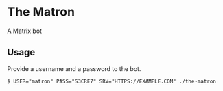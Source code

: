 # The Matron

A Matrix bot

## Usage

Provide a username and a password to the bot.

`$ USER="matron" PASS="S3CRE7" SRV="HTTPS://EXAMPLE.COM" ./the-matron`
